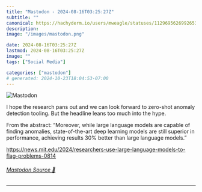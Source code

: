 ```yaml
---
title: "Mastodon - 2024-08-16T03:25:27Z"
subtitle: ""
canonical: https://hachyderm.io/users/mweagle/statuses/112969562699265348
description:
image: "/images/mastodon.png"

date: 2024-08-16T03:25:27Z
lastmod: 2024-08-16T03:25:27Z
image: ""
tags: ["Social Media"]

categories: ["mastodon"]
# generated: 2024-10-23T18:04:53-07:00
---
```

![Mastodon](/images/mastodon.png)

<p>I hope the research pans out and we can look forward to zero-shot anomaly detection tooling. But the headline leans too much into the hype.</p><p>From the abstract: “Moreover, while large language models are capable of finding anomalies, state-of-the-art deep learning models are still superior in performance, achieving results 30% better than large language models.”</p><p><a href="https://news.mit.edu/2024/researchers-use-large-language-models-to-flag-problems-0814" target="_blank" rel="nofollow noopener noreferrer" translate="no"><span class="invisible">https://</span><span class="ellipsis">news.mit.edu/2024/researchers-</span><span class="invisible">use-large-language-models-to-flag-problems-0814</span></a></p>


###### [Mastodon Source 🐘](https://hachyderm.io/@mweagle/112969562699265348)

___

